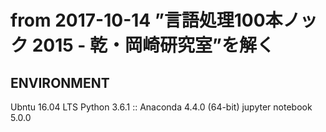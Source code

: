 <h1>
<a>from 2017-10-14</a>
<a> ”言語処理100本ノック 2015 - 乾・岡崎研究室”を解く</a>
</h1>
<p>
<h2>ENVIRONMENT</h2>
<a>Ubntu 16.04 LTS </a>
<a>Python 3.6.1 :: Anaconda 4.4.0 (64-bit)</a>
<a>jupyter notebook 5.0.0</a>
</p>

